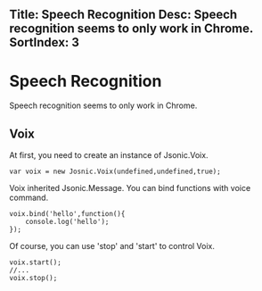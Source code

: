 Title: Speech Recognition
Desc: Speech recognition seems to only work in Chrome.
SortIndex: 3
---
# Speech Recognition

Speech recognition seems to only work in Chrome.

## Voix

At first, you need to create an instance of Jsonic.Voix.

```
var voix = new Josnic.Voix(undefined,undefined,true);
```

Voix inherited Jsonic.Message. You can bind functions with voice command.

```
voix.bind('hello',function(){
    console.log('hello');
});
```

Of course, you can use 'stop' and 'start' to control Voix.

```
voix.start();
//...
voix.stop();
```

